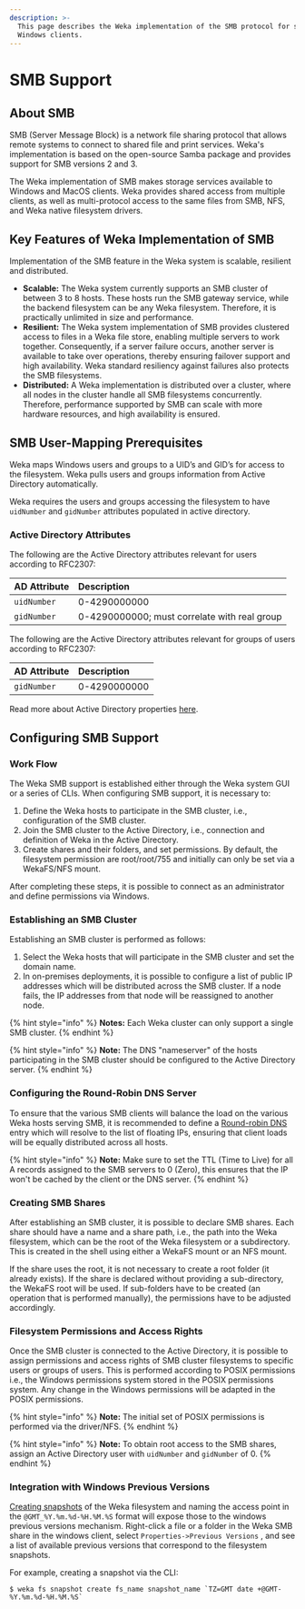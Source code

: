 ```yaml
---
description: >-
  This page describes the Weka implementation of the SMB protocol for shared
  Windows clients.
---
```


# SMB Support

## About SMB

SMB \(Server Message Block\) is a network file sharing protocol that allows remote systems to connect to shared file and print services. Weka's implementation is based on the open-source Samba package and provides support for SMB versions 2 and 3.

The Weka implementation of SMB makes storage services available to Windows and MacOS clients. Weka provides shared access from multiple clients, as well as multi-protocol access to the same files from SMB, NFS, and Weka native filesystem drivers.

## Key Features of Weka Implementation of SMB

Implementation of the SMB feature in the Weka system is scalable, resilient and distributed.

* **Scalable:** The Weka system currently supports an SMB cluster of between 3 to 8 hosts. These hosts run the SMB gateway service, while the backend filesystem can be any Weka filesystem. Therefore, it is practically unlimited in size and performance.
* **Resilient:** The Weka system implementation of SMB provides clustered access to files in a Weka file store, enabling multiple servers to work together. Consequently, if a server failure occurs, another server is available to take over operations, thereby ensuring failover support and high availability. Weka standard resiliency against failures also protects the SMB filesystems.
* **Distributed:** A Weka implementation is distributed over a cluster, where all nodes in the cluster handle all SMB filesystems concurrently. Therefore, performance supported by SMB can scale with more hardware resources, and high availability is ensured.

## SMB User-Mapping Prerequisites

Weka maps Windows users and groups to a UID’s and GID’s for access to the filesystem. Weka pulls users and groups information from Active Directory automatically.

Weka requires the users and groups accessing the filesystem to have `uidNumber` and `gidNumber` attributes populated in active directory.

### Active Directory Attributes

The following are the Active Directory attributes relevant for users according to RFC2307:

| AD Attribute | Description |
| :--- | :--- |
| `uidNumber` | 0-4290000000 |
| `gidNumber` | 0-4290000000; must correlate with real group |

The following are the Active Directory attributes relevant for groups of users according to RFC2307:

| AD Attribute | Description |
| :--- | :--- |
| `gidNumber` | 0-4290000000 |

Read more about Active Directory properties [here](https://blogs.technet.microsoft.com/activedirectoryua/2016/02/09/identity-management-for-unix-idmu-is-deprecated-in-windows-server/).

## Configuring SMB Support

### Work Flow

The Weka SMB support is established either through the Weka system GUI or a series of CLIs. When configuring SMB support, it is necessary to:

1. Define the Weka hosts to participate in the SMB cluster, i.e., configuration of the SMB cluster.
2. Join the SMB cluster to the Active Directory, i.e., connection and definition of Weka in the Active Directory.
3. Create shares and their folders, and set permissions. By default, the filesystem permission are root/root/755 and initially can only be set via a WekaFS/NFS mount.

After completing these steps, it is possible to connect as an administrator and define permissions via Windows.

### Establishing an SMB Cluster

Establishing an SMB cluster is performed as follows:

1. Select the Weka hosts that will participate in the SMB cluster and set the domain name.
2. In on-premises deployments, it is possible to configure a list of public IP addresses which will be distributed across the SMB cluster. If a node fails, the IP addresses from that node will be reassigned to another node.

{% hint style="info" %}
**Notes:** Each Weka cluster can only support a single SMB cluster.
{% endhint %}

{% hint style="info" %}
**Note:** The DNS "nameserver" of the hosts participating in the SMB cluster should be configured to the Active Directory server.
{% endhint %}

### Configuring the Round-Robin DNS Server

To ensure that the various SMB clients will balance the load on the various Weka hosts serving SMB, it is recommended to define a [Round-robin DNS](https://en.wikipedia.org/wiki/Round-robin_DNS) entry which will resolve to the list of floating IPs, ensuring that client loads will be equally distributed across all hosts.

{% hint style="info" %}
**Note:** Make sure to set the TTL \(Time to Live\) for all A records assigned to the SMB servers to 0 \(Zero\), this ensures that the IP won't be cached by the client or the DNS server.
{% endhint %}

### Creating SMB Shares

After establishing an SMB cluster, it is possible to declare SMB shares. Each share should have a name and a share path, i.e., the path into the Weka filesystem, which can be the root of the Weka filesystem or a subdirectory. This is created in the shell using either a WekaFS mount or an NFS mount.

If the share uses the root, it is not necessary to create a root folder \(it already exists\). If the share is declared without providing a sub-directory, the WekaFS root will be used. If sub-folders have to be created \(an operation that is performed manually\), the permissions have to be adjusted accordingly.

### Filesystem Permissions and Access Rights

Once the SMB cluster is connected to the Active Directory, it is possible to assign permissions and access rights of SMB cluster filesystems to specific users or groups of users. This is performed according to POSIX permissions i.e., the Windows permissions system stored in the POSIX permissions system. Any change in the Windows permissions will be adapted in the POSIX permissions.

{% hint style="info" %}
**Note:** The initial set of POSIX permissions is performed via the driver/NFS.
{% endhint %}

{% hint style="info" %}
**Note:** To obtain root access to the SMB shares, assign an Active Directory user with `uidNumber` and `gidNumber` of 0.
{% endhint %}

### Integration with Windows Previous Versions

[Creating snapshots](../../fs/snapshots.md#creating-a-snapshot) of the Weka filesystem and naming the access point in the `@GMT_%Y.%m.%d-%H.%M.%S` format will expose those to the windows previous versions mechanism. Right-click a file or a folder in the Weka SMB share in the windows client, select `Properties->Previous Versions` , and see a list of available previous versions that correspond to the filesystem snapshots.

For example, creating a snapshot via the CLI:

```text
$ weka fs snapshot create fs_name snapshot_name `TZ=GMT date +@GMT-%Y.%m.%d-%H.%M.%S`
```



